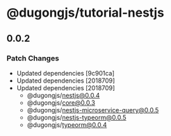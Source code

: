 # @dugongjs/tutorial-nestjs

## 0.0.2

### Patch Changes

- Updated dependencies [9c901ca]
- Updated dependencies [2018709]
- Updated dependencies [2018709]
    - @dugongjs/nestjs@0.0.4
    - @dugongjs/core@0.0.3
    - @dugongjs/nestjs-microservice-query@0.0.5
    - @dugongjs/nestjs-typeorm@0.0.5
    - @dugongjs/typeorm@0.0.4
